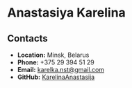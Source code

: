 # **Anastasiya Karelina**

## **Contacts**

- **Location:** Minsk, Belarus
- **Phone:** +375 29 394 51 29
- **Email:** karelka.nst@gmail.com
- **GitHub:** [KarelinaAnastasija](https://github.com/KarelinaAnastasija)
